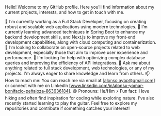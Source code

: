 Hello! Welcome to my GitHub profile. Here you'll find information about my current projects, interests, and how to get in touch with me.

🔭 I’m currently working as a Full Stack Developer, focusing on creating robust and scalable web applications using modern technologies.
🌱 I’m currently learning advanced techniques in Spring Boot to enhance my backend development skills, and Next.js to improve my front-end development capabilities, along with cloud computing and containerization.
👯 I’m looking to collaborate on open-source projects related to web development, especially those that aim to improve user experience and performance.
🤔 I’m looking for help with optimizing complex database queries and improving the efficiency of API integrations.
💬 Ask me about anything related to full stack development, web technologies, or any of my projects. I'm always eager to share knowledge and learn from others.
📫 How to reach me: You can reach me via email at [alonso.aybp@gmail.com] or connect with me on LinkedIn [www.linkedin.com/in/alonso-yomar-bonifacio-peñaloza-863636184].
😄 Pronouns: He/Him
⚡ Fun fact: I love hiking and often find inspiration for coding while exploring nature. I've also recently started learning to play the guitar.
Feel free to explore my repositories and contribute if something catches your interest!
